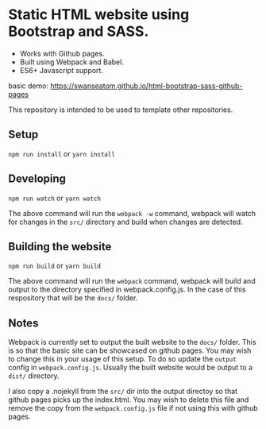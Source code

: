 # Static HTML website using Bootstrap and SASS.

* Works with Github pages. 
* Built using Webpack and Babel.
* ES6+ Javascript support.

basic demo: https://swanseatom.github.io/html-bootstrap-sass-github-pages

This repository is intended to be used to template other repositories.

## Setup

`npm run install` or `yarn install`

## Developing

`npm run watch` or `yarn watch`

The above command will run the `webpack -w` command, webpack will watch for changes in the `src/` directory and build when changes are detected.

## Building the website

`npm run build` or `yarn build`

The above command will run the `webpack` command, webpack will build and output to the directory specified in webpack.config.js. In the case of this respository that will be the `docs/` folder.

## Notes

Webpack is currently set to output the built website to the `docs/` folder. This is so that the basic site can be showcased on github pages. You may wish to change this in your usage of this setup. To do so update the `output` config in `webpack.config.js`.
Usually the built website would be output to a `dist/` directory.

I also copy a .nojekyll from the `src/` dir into the output directoy so that github pages picks up the index.html. You may wish to delete this file and remove the copy from the `webpack.config.js` file if not using this with github pages.
